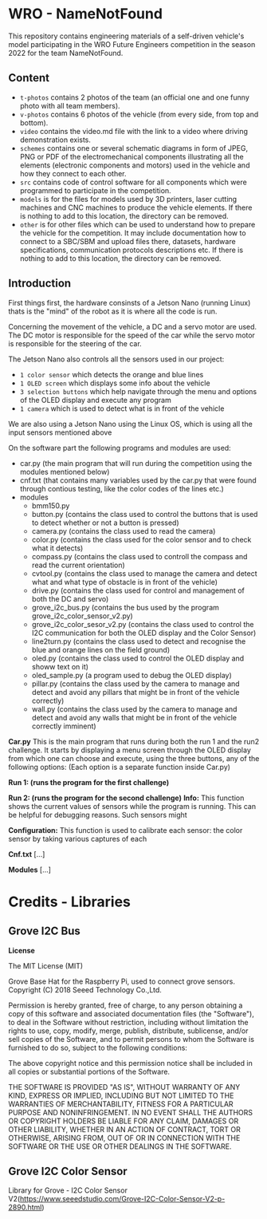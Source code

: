 # WRO - NameNotFound

This repository contains engineering materials of a self-driven vehicle's model participating in the WRO Future Engineers competition in the season 2022 for the team NameNotFound.

## Content
* `t-photos` contains 2 photos of the team (an official one and one funny photo with all team members).
* `v-photos` contains 6 photos of the vehicle (from every side, from top and bottom).
* `video` contains the video.md file with the link to a video where driving demonstration exists.
* `schemes` contains one or several schematic diagrams in form of JPEG, PNG or PDF of the electromechanical components illustrating all the elements (electronic components and motors) used in the vehicle and how they connect to each other.
* `src` contains code of control software for all components which were programmed to participate in the competition.
* `models` is for the files for models used by 3D printers, laser cutting machines and CNC machines to produce the vehicle elements. If there is nothing to add to this location, the directory can be removed.
* `other` is for other files which can be used to understand how to prepare the vehicle for the competition. It may include documentation how to connect to a SBC/SBM and upload files there, datasets, hardware specifications, communication protocols descriptions etc. If there is nothing to add to this location, the directory can be removed.

## Introduction
First things first, the hardware consinsts of a Jetson Nano (running Linux) thats is the "mind" of the robot as it is where all the code is run.

Concerning the movement of the vehicle, a DC and a servo motor are used. The DC motor is responsible for the speed of the car while the servo motor is responsible for the steering of the car.

The Jetson Nano also controls all the sensors used in our project:
* `1 color sensor` which detects the orange and blue lines
* `1 OLED screen` which displays some info about the vehicle
* `3 selection buttons` which help navigate through the menu and options of the OLED display and execute any program
* `1 camera` which is used to detect what is in front of the vehicle
     
We are also using a Jetson Nano using the Linux OS, which is using all the input sensors mentioned above

On the software part the following programs and modules are used:
   - car.py (the main program that will run during the competition using the modules mentioned below)
   - cnf.txt (that contains many variables used by the car.py that were found through contious testing, like the color codes of the lines etc.)
   - modules
       - bmm150.py
       - button.py (contains the class used to control the buttons that is used to detect whether or not a button is pressed)
       - camera.py (contains the class used to read the camera)
       - color.py (contains the class used for the color sensor and to check what it detects)
       - compass.py (contains the class used to controll the compass and read the current orientation)
       - cvtool.py (contains the class used to manage the camera and detect what and what type of obstacle is in front of the vehicle)
       - drive.py (contains the class used for control and management of both the DC and servo)
       - grove_i2c_bus.py (contains the bus used by the program grove_i2c_color_sensor_v2.py)
       - grove_i2c_color_sesor_v2.py (contains the class used to control the I2C communication for both the OLED display and the Color Sensor)
       - line2turn.py (contains the class used to detect and recognise the blue and orange lines on the field ground)
       - oled.py (contains the class used to control the OLED display and showw text on it)
       - oled_sample.py (a program used to debug the OLED display)
       - pillar.py (contains the class used by the camera to manage and detect and avoid any pillars that might be in front of the vehicle correctly)
       - wall.py (contains the class used by the camera to manage and detect and avoid any walls that might be in front of the vehicle correctly imminent)
   
 **Car.py**
This is the main program that runs during both the run 1 and the run2 challenge. It starts by displaying a menu screen through the OLED display from which one can choose and execute, using the three buttons, any of the following options: (Each option is a separate function inside Car.py)
 
**Run 1: (runs the program for the first challenge)**

**Run 2: (runs the program for the second challenge)**
**Info:**
This function shows the current values of sensors while the program is running. This can be helpful for debugging reasons.
Such sensors might 

**Configuration:**
This function is used to calibrate each sensor: the color sensor by taking various captures of each 


**Cnf.txt**
[...]

**Modules**
[...]

# Credits - Libraries

## Grove I2C Bus
**License**

The MIT License (MIT)

Grove Base Hat for the Raspberry Pi, used to connect grove sensors.
Copyright (C) 2018  Seeed Technology Co.,Ltd. 

Permission is hereby granted, free of charge, to any person obtaining a copy
of this software and associated documentation files (the "Software"), to deal
in the Software without restriction, including without limitation the rights
to use, copy, modify, merge, publish, distribute, sublicense, and/or sell
copies of the Software, and to permit persons to whom the Software is
furnished to do so, subject to the following conditions:

The above copyright notice and this permission notice shall be included in
all copies or substantial portions of the Software.

THE SOFTWARE IS PROVIDED "AS IS", WITHOUT WARRANTY OF ANY KIND, EXPRESS OR
IMPLIED, INCLUDING BUT NOT LIMITED TO THE WARRANTIES OF MERCHANTABILITY,
FITNESS FOR A PARTICULAR PURPOSE AND NONINFRINGEMENT. IN NO EVENT SHALL THE
AUTHORS OR COPYRIGHT HOLDERS BE LIABLE FOR ANY CLAIM, DAMAGES OR OTHER
LIABILITY, WHETHER IN AN ACTION OF CONTRACT, TORT OR OTHERWISE, ARISING FROM,
OUT OF OR IN CONNECTION WITH THE SOFTWARE OR THE USE OR OTHER DEALINGS IN
THE SOFTWARE.

## Grove I2C Color Sensor
Library for Grove - I2C Color Sensor V2(https://www.seeedstudio.com/Grove-I2C-Color-Sensor-V2-p-2890.html)
